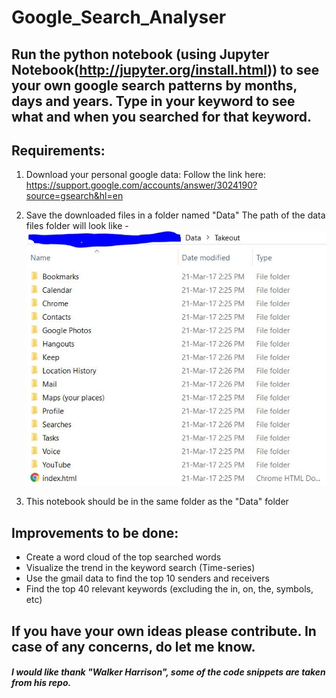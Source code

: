 # Google_Search_Analyser

## Run the python notebook (using Jupyter Notebook(http://jupyter.org/install.html)) to see your own google search patterns by months, days and years. Type in your keyword to see what and when you searched for that keyword.

## Requirements:
  1) Download your personal google data: Follow the link here: https://support.google.com/accounts/answer/3024190?source=gsearch&hl=en
  
  2) Save the downloaded files in a folder named "Data"
  The path of the data files folder will look like -
  ![google_data](google_data.JPG)
  
  3) This notebook should be in the same folder as the "Data" folder


## Improvements to be done:

* Create a word cloud of the top searched words
* Visualize the trend in the keyword search (Time-series)
* Use the gmail data to find the top 10 senders and receivers
* Find the top 40 relevant keywords (excluding the in, on, the, symbols, etc) 

## If you have your own ideas please contribute. In case of any concerns, do let me know.  

##### I would like thank "Walker Harrison", some of the code snippets are taken from his repo. 
